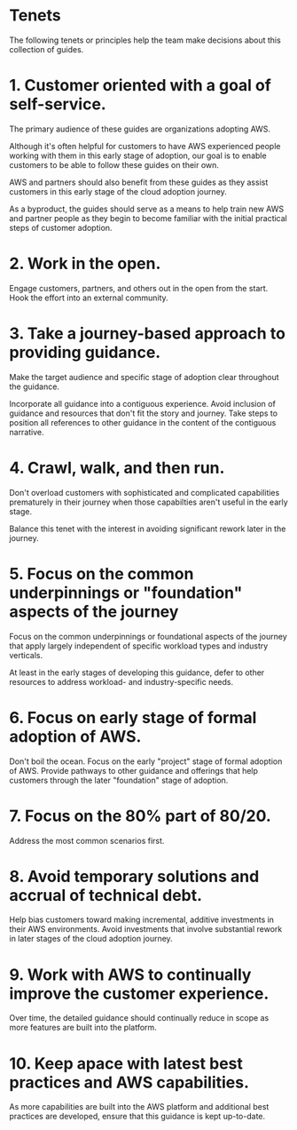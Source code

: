 # Tenets

The following tenets or principles help the team make decisions about this collection of guides.

# 1. Customer oriented with a goal of self-service.

The primary audience of these guides are organizations adopting AWS.

Although it's often helpful for customers to have AWS experienced people working with them in this early stage of adoption, our goal is to enable customers to be able to follow these guides on their own.

AWS and partners should also benefit from these guides as they assist customers in this early stage of the cloud adoption journey. 

As a byproduct, the guides should serve as a means to help train new AWS and partner people as they begin to become familiar with the initial practical steps of customer adoption. 

# 2. Work in the open.

Engage customers, partners, and others out in the open from the start.  Hook the effort into an external community.

# 3. Take a journey-based approach to providing guidance.

Make the target audience and specific stage of adoption clear throughout the guidance.

Incorporate all guidance into a contiguous experience. Avoid inclusion of guidance and resources that don't fit the story and journey.  Take steps to position all references to other guidance in the content of the contiguous narrative.

# 4. Crawl, walk, and then run.

Don't overload customers with sophisticated and complicated capabilities prematurely in their journey when those capabilties aren't useful in the early stage.

Balance this tenet with the interest in avoiding significant rework later in the journey.

# 5. Focus on the common underpinnings or "foundation" aspects of the journey

Focus on the common underpinnings or foundational aspects of the journey that apply largely independent of specific workload types and industry verticals.

At least in the early stages of developing this guidance, defer to other resources to address workload- and industry-specific needs.

# 6. Focus on early stage of formal adoption of AWS.

Don't boil the ocean. Focus on the early "project" stage of formal adoption of AWS. Provide pathways to other guidance and offerings that help customers through the later "foundation" stage of adoption.

# 7. Focus on the 80% part of 80/20.

Address the most common scenarios first.

# 8. Avoid temporary solutions and accrual of technical debt.

Help bias customers toward making incremental, additive investments in their AWS environments. Avoid investments that involve substantial rework in later stages of the cloud adoption journey.

# 9. Work with AWS to continually improve the customer experience.

Over time, the detailed guidance should continually reduce in scope as more features are built into the platform.

# 10. Keep apace with latest best practices and AWS capabilities.

As more capabilities are built into the AWS platform and additional best practices are developed, ensure that this guidance is kept up-to-date.
